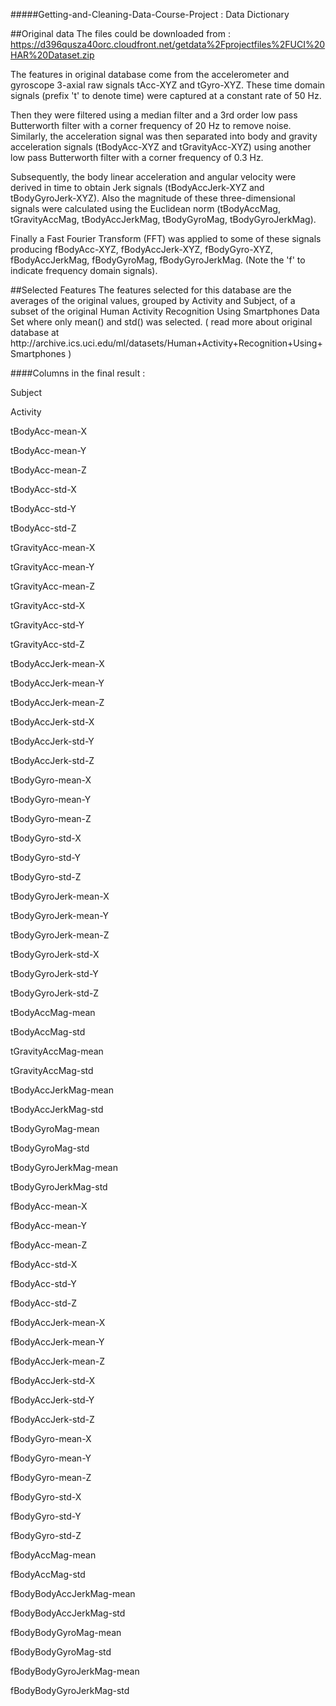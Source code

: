 #####Getting-and-Cleaning-Data-Course-Project : Data Dictionary 

##Original data 
The files could be downloaded from :
https://d396qusza40orc.cloudfront.net/getdata%2Fprojectfiles%2FUCI%20HAR%20Dataset.zip 
<p></p><p>
The features in original database come from the accelerometer and gyroscope 3-axial raw signals tAcc-XYZ and tGyro-XYZ. 
These time domain signals (prefix 't' to denote time) were captured at a constant rate of 50 Hz. 
</p><p>
Then they were filtered using a median filter and a 3rd order low pass Butterworth filter with a corner frequency of 20 Hz to remove noise. Similarly, the acceleration signal was then separated into body and gravity acceleration signals (tBodyAcc-XYZ and tGravityAcc-XYZ) using another low pass Butterworth filter with a corner frequency of 0.3 Hz. 
</p><p>
Subsequently, the body linear acceleration and angular velocity were derived in time to obtain Jerk signals (tBodyAccJerk-XYZ and tBodyGyroJerk-XYZ). Also the magnitude of these three-dimensional signals were calculated using the Euclidean norm (tBodyAccMag, tGravityAccMag, tBodyAccJerkMag, tBodyGyroMag, tBodyGyroJerkMag). 
</p><p>
Finally a Fast Fourier Transform (FFT) was applied to some of these signals producing fBodyAcc-XYZ, fBodyAccJerk-XYZ, fBodyGyro-XYZ, fBodyAccJerkMag, fBodyGyroMag, fBodyGyroJerkMag. (Note the 'f' to indicate frequency domain signals). 
</p>
##Selected Features
The features selected for this database are the averages of the original values, grouped by Activity and Subject, of a subset of the original Human Activity Recognition Using Smartphones Data Set where only mean() and std() was selected. ( read more about original database at http://archive.ics.uci.edu/ml/datasets/Human+Activity+Recognition+Using+Smartphones )
</p><p>
####Columns in the final result : 
</p><p>Subject
</p><p>Activity
</p><p>tBodyAcc-mean-X
</p><p>tBodyAcc-mean-Y
</p><p>tBodyAcc-mean-Z
</p><p>tBodyAcc-std-X
</p><p>tBodyAcc-std-Y
</p><p>tBodyAcc-std-Z
</p><p>tGravityAcc-mean-X
</p><p>tGravityAcc-mean-Y
</p><p>tGravityAcc-mean-Z
</p><p>tGravityAcc-std-X
</p><p>tGravityAcc-std-Y
</p><p>tGravityAcc-std-Z
</p><p>tBodyAccJerk-mean-X
</p><p>tBodyAccJerk-mean-Y
</p><p>tBodyAccJerk-mean-Z
</p><p>tBodyAccJerk-std-X
</p><p>tBodyAccJerk-std-Y
</p><p>tBodyAccJerk-std-Z
</p><p>tBodyGyro-mean-X
</p><p>tBodyGyro-mean-Y
</p><p>tBodyGyro-mean-Z
</p><p>tBodyGyro-std-X
</p><p>tBodyGyro-std-Y
</p><p>tBodyGyro-std-Z
</p><p>tBodyGyroJerk-mean-X
</p><p>tBodyGyroJerk-mean-Y
</p><p>tBodyGyroJerk-mean-Z
</p><p>tBodyGyroJerk-std-X
</p><p>tBodyGyroJerk-std-Y
</p><p>tBodyGyroJerk-std-Z
</p><p>tBodyAccMag-mean
</p><p>tBodyAccMag-std
</p><p>tGravityAccMag-mean
</p><p>tGravityAccMag-std
</p><p>tBodyAccJerkMag-mean
</p><p>tBodyAccJerkMag-std
</p><p>tBodyGyroMag-mean
</p><p>tBodyGyroMag-std
</p><p>tBodyGyroJerkMag-mean
</p><p>tBodyGyroJerkMag-std
</p><p>fBodyAcc-mean-X
</p><p>fBodyAcc-mean-Y
</p><p>fBodyAcc-mean-Z
</p><p>fBodyAcc-std-X
</p><p>fBodyAcc-std-Y
</p><p>fBodyAcc-std-Z
</p><p>fBodyAccJerk-mean-X
</p><p>fBodyAccJerk-mean-Y
</p><p>fBodyAccJerk-mean-Z
</p><p>fBodyAccJerk-std-X
</p><p>fBodyAccJerk-std-Y
</p><p>fBodyAccJerk-std-Z
</p><p>fBodyGyro-mean-X
</p><p>fBodyGyro-mean-Y
</p><p>fBodyGyro-mean-Z
</p><p>fBodyGyro-std-X
</p><p>fBodyGyro-std-Y
</p><p>fBodyGyro-std-Z
</p><p>fBodyAccMag-mean
</p><p>fBodyAccMag-std
</p><p>fBodyBodyAccJerkMag-mean
</p><p>fBodyBodyAccJerkMag-std
</p><p>fBodyBodyGyroMag-mean
</p><p>fBodyBodyGyroMag-std
</p><p>fBodyBodyGyroJerkMag-mean
</p><p>fBodyBodyGyroJerkMag-std
</p>
